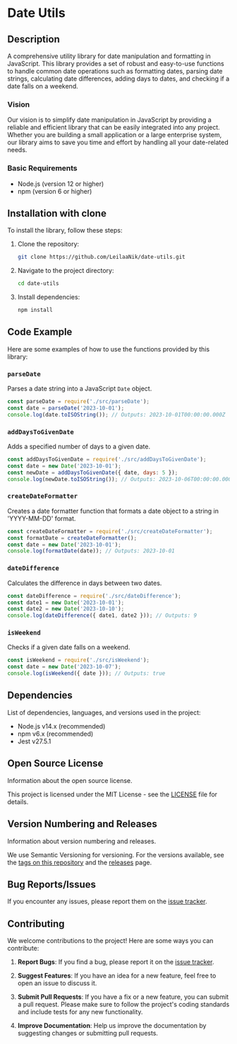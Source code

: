 # Date Utils

## Description
A comprehensive utility library for date manipulation and formatting in JavaScript. This library provides a set of robust and easy-to-use functions to handle common date operations such as formatting dates, parsing date strings, calculating date differences, adding days to dates, and checking if a date falls on a weekend.

### Vision
Our vision is to simplify date manipulation in JavaScript by providing a reliable and efficient library that can be easily integrated into any project. Whether you are building a small application or a large enterprise system, our library aims to save you time and effort by handling all your date-related needs.

### Basic Requirements
- Node.js (version 12 or higher)
- npm (version 6 or higher)

## Installation with clone
To install the library, follow these steps:

1. Clone the repository:
    ```sh
    git clone https://github.com/LeilaaNik/date-utils.git
    ```

2. Navigate to the project directory:
    ```sh
    cd date-utils
    ```

3. Install dependencies:
    ```sh
    npm install
    ```

## Code Example
Here are some examples of how to use the functions provided by this library:

### `parseDate`
Parses a date string into a JavaScript `Date` object.
```javascript
const parseDate = require('./src/parseDate');
const date = parseDate('2023-10-01');
console.log(date.toISOString()); // Outputs: 2023-10-01T00:00:00.000Z 
```

### `addDaysToGivenDate`
Adds a specified number of days to a given date.
```javascript
const addDaysToGivenDate = require('./src/addDaysToGivenDate');
const date = new Date('2023-10-01');
const newDate = addDaysToGivenDate({ date, days: 5 });
console.log(newDate.toISOString()); // Outputs: 2023-10-06T00:00:00.000Z
```

### `createDateFormatter`
Creates a date formatter function that formats a date object to a string in 'YYYY-MM-DD' format.
```javascript
const createDateFormatter = require('./src/createDateFormatter');
const formatDate = createDateFormatter();
const date = new Date('2023-10-01');
console.log(formatDate(date)); // Outputs: 2023-10-01
```

### `dateDifference`
Calculates the difference in days between two dates.
```javascript
const dateDifference = require('./src/dateDifference');
const date1 = new Date('2023-10-01');
const date2 = new Date('2023-10-10');
console.log(dateDifference({ date1, date2 })); // Outputs: 9
```

### `isWeekend`
Checks if a given date falls on a weekend.
```javascript
const isWeekend = require('./src/isWeekend');
const date = new Date('2023-10-07');
console.log(isWeekend({ date })); // Outputs: true
```
## Dependencies
List of dependencies, languages, and versions used in the project:

- Node.js v14.x (recommended)
- npm v6.x (recommended)
- Jest v27.5.1

## Open Source License
Information about the open source license.

This project is licensed under the MIT License - see the [LICENSE](./LICENSE) file for details.

## Version Numbering and Releases
Information about version numbering and releases.

We use Semantic Versioning for versioning. For the versions available, see the [tags on this repository](https://github.com/LeilaaNik/date-utils/tags) and the [releases](https://github.com/LeilaaNik/date-utils/releases) page.

## Bug Reports/Issues
If you encounter any issues, please report them on the [issue tracker](https://github.com/LeilaaNik/date-utils/issues).

## Contributing
We welcome contributions to the project! Here are some ways you can contribute:

1. **Report Bugs**: If you find a bug, please report it on the [issue tracker](https://github.com/LeilaaNik/date-utils/issues).

2. **Suggest Features**: If you have an idea for a new feature, feel free to open an issue to discuss it.

3. **Submit Pull Requests**: If you have a fix or a new feature, you can submit a pull request. Please make sure to follow the project's coding standards and include tests for any new functionality.

4. **Improve Documentation**: Help us improve the documentation by suggesting changes or submitting pull requests.

